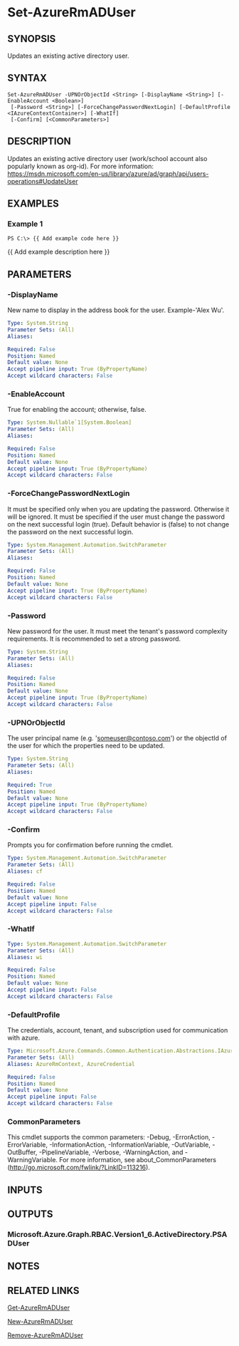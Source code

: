 ﻿---
external help file: Microsoft.Azure.Commands.Resources.dll-Help.xml
Module Name: AzureRM.Resources
ms.assetid: 388D4173-A937-42FA-81CB-C4A27F9D0B04
online version:
schema: 2.0.0
content_git_url: https://github.com/Azure/azure-powershell/blob/preview/src/ResourceManager/Resources/Commands.Resources/help/Set-AzureRmADUser.md
original_content_git_url: https://github.com/Azure/azure-powershell/blob/preview/src/ResourceManager/Resources/Commands.Resources/help/Set-AzureRmADUser.md
---

# Set-AzureRmADUser

## SYNOPSIS
Updates an existing active directory user.

## SYNTAX

```
Set-AzureRmADUser -UPNOrObjectId <String> [-DisplayName <String>] [-EnableAccount <Boolean>]
 [-Password <String>] [-ForceChangePasswordNextLogin] [-DefaultProfile <IAzureContextContainer>] [-WhatIf]
 [-Confirm] [<CommonParameters>]
```

## DESCRIPTION
Updates an existing active directory user (work/school account also popularly known as org-id).
For more information: https://msdn.microsoft.com/en-us/library/azure/ad/graph/api/users-operations#UpdateUser

## EXAMPLES

### Example 1
```
PS C:\> {{ Add example code here }}
```

{{ Add example description here }}

## PARAMETERS

### -DisplayName
New name to display in the address book for the user.
Example-'Alex Wu'.

```yaml
Type: System.String
Parameter Sets: (All)
Aliases: 

Required: False
Position: Named
Default value: None
Accept pipeline input: True (ByPropertyName)
Accept wildcard characters: False
```

### -EnableAccount
True for enabling the account; otherwise, false.

```yaml
Type: System.Nullable`1[System.Boolean]
Parameter Sets: (All)
Aliases: 

Required: False
Position: Named
Default value: None
Accept pipeline input: True (ByPropertyName)
Accept wildcard characters: False
```

### -ForceChangePasswordNextLogin
It must be specified only when you are updating the password.
Otherwise it will be ignored.
It must be specified if the user must change the password on the next successful login (true).
Default behavior is (false) to not change the password on the next successful login.

```yaml
Type: System.Management.Automation.SwitchParameter
Parameter Sets: (All)
Aliases: 

Required: False
Position: Named
Default value: None
Accept pipeline input: True (ByPropertyName)
Accept wildcard characters: False
```

### -Password
New password for the user.
It must meet the tenant's password complexity requirements.
It is recommended to set a strong password.

```yaml
Type: System.String
Parameter Sets: (All)
Aliases: 

Required: False
Position: Named
Default value: None
Accept pipeline input: True (ByPropertyName)
Accept wildcard characters: False
```

### -UPNOrObjectId
The user principal name (e.g.
'someuser@contoso.com') or the objectId of the user for which the properties need to be updated.

```yaml
Type: System.String
Parameter Sets: (All)
Aliases: 

Required: True
Position: Named
Default value: None
Accept pipeline input: True (ByPropertyName)
Accept wildcard characters: False
```

### -Confirm
Prompts you for confirmation before running the cmdlet.

```yaml
Type: System.Management.Automation.SwitchParameter
Parameter Sets: (All)
Aliases: cf

Required: False
Position: Named
Default value: None
Accept pipeline input: False
Accept wildcard characters: False
```

### -WhatIf
```yaml
Type: System.Management.Automation.SwitchParameter
Parameter Sets: (All)
Aliases: wi

Required: False
Position: Named
Default value: None
Accept pipeline input: False
Accept wildcard characters: False
```

### -DefaultProfile
The credentials, account, tenant, and subscription used for communication with azure.

```yaml
Type: Microsoft.Azure.Commands.Common.Authentication.Abstractions.IAzureContextContainer
Parameter Sets: (All)
Aliases: AzureRmContext, AzureCredential

Required: False
Position: Named
Default value: None
Accept pipeline input: False
Accept wildcard characters: False
```

### CommonParameters
This cmdlet supports the common parameters: -Debug, -ErrorAction, -ErrorVariable, -InformationAction, -InformationVariable, -OutVariable, -OutBuffer, -PipelineVariable, -Verbose, -WarningAction, and -WarningVariable. For more information, see about_CommonParameters (http://go.microsoft.com/fwlink/?LinkID=113216).

## INPUTS

## OUTPUTS

### Microsoft.Azure.Graph.RBAC.Version1_6.ActiveDirectory.PSADUser

## NOTES

## RELATED LINKS

[Get-AzureRmADUser](./Get-AzureRmADUser.md)

[New-AzureRmADUser](./New-AzureRmADUser.md)

[Remove-AzureRmADUser](./Remove-AzureRmADUser.md)

